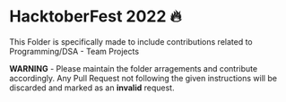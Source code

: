 # HacktoberFest 2022 :fire:

This Folder is specifically made to include contributions related to Programming/DSA - Team Projects

**WARNING** - Please maintain the folder arragements and contribute accordingly. Any Pull Request not following the given instructions will be discarded and marked as an **invalid** request.